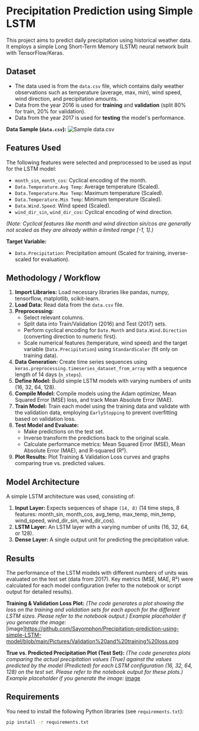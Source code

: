 # Precipitation Prediction using Simple LSTM

This project aims to predict daily precipitation using historical weather data. It employs a simple Long Short-Term Memory (LSTM) neural network built with TensorFlow/Keras.

## Dataset

* The data used is from the `data.csv` file, which contains daily weather observations such as temperature (average, max, min), wind speed, wind direction, and precipitation amounts.
* Data from the year 2016 is used for **training** and **validation** (split 80% for train, 20% for validation).
* Data from the year 2017 is used for **testing** the model's performance.

**Data Sample (`data.csv`):**
![Sample data.csv](image_f9bff5.png)

## Features Used

The following features were selected and preprocessed to be used as input for the LSTM model:

* `month_sin`, `month_cos`: Cyclical encoding of the month.
* `Data.Temperature.Avg Temp`: Average temperature (Scaled).
* `Data.Temperature.Max Temp`: Maximum temperature (Scaled).
* `Data.Temperature.Min Temp`: Minimum temperature (Scaled).
* `Data.Wind.Speed`: Wind speed (Scaled).
* `wind_dir_sin`, `wind_dir_cos`: Cyclical encoding of wind direction.

*(Note: Cyclical features like month and wind direction sin/cos are generally not scaled as they are already within a limited range [-1, 1].)*

**Target Variable:**

* `Data.Precipitation`: Precipitation amount (Scaled for training, inverse-scaled for evaluation).

## Methodology / Workflow

1.  **Import Libraries:** Load necessary libraries like pandas, numpy, tensorflow, matplotlib, scikit-learn.
2.  **Load Data:** Read data from the `data.csv` file.
3.  **Preprocessing:**
    * Select relevant columns.
    * Split data into Train/Validation (2016) and Test (2017) sets.
    * Perform cyclical encoding for `Date.Month` and `Data.Wind.Direction` (converting direction to numeric first).
    * Scale numerical features (temperature, wind speed) and the target variable (`Data.Precipitation`) using `StandardScaler` (fit only on training data).
4.  **Data Generation:** Create time series sequences using `keras.preprocessing.timeseries_dataset_from_array` with a sequence length of 14 days (`n_steps`).
5.  **Define Model:** Build simple LSTM models with varying numbers of units (16, 32, 64, 128).
6.  **Compile Model:** Compile models using the Adam optimizer, Mean Squared Error (MSE) loss, and track Mean Absolute Error (MAE).
7.  **Train Model:** Train each model using the training data and validate with the validation data, employing `EarlyStopping` to prevent overfitting based on validation loss.
8.  **Test Model and Evaluate:**
    * Make predictions on the test set.
    * Inverse transform the predictions back to the original scale.
    * Calculate performance metrics: Mean Squared Error (MSE), Mean Absolute Error (MAE), and R-squared (R²).
9.  **Plot Results:** Plot Training & Validation Loss curves and graphs comparing true vs. predicted values.

## Model Architecture

A simple LSTM architecture was used, consisting of:

1.  **Input Layer:** Expects sequences of shape `(14, 8)` (14 time steps, 8 features: month_sin, month_cos, avg_temp, max_temp, min_temp, wind_speed, wind_dir_sin, wind_dir_cos).
2.  **LSTM Layer:** An LSTM layer with a varying number of units (16, 32, 64, or 128).
3.  **Dense Layer:** A single output unit for predicting the precipitation value.

## Results

The performance of the LSTM models with different numbers of units was evaluated on the test set (data from 2017). Key metrics (MSE, MAE, R²) were calculated for each model configuration (refer to the notebook or script output for detailed results).

**Training & Validation Loss Plot:**
*(The code generates a plot showing the loss on the training and validation sets for each epoch for the different LSTM sizes. Please refer to the notebook output.)*
*Example placeholder if you generate the image:*
[image]https://github.com/Sayomphon/Precipitation-prediction-using-simple-LSTM-model/blob/main/Pictures/Validation%20and%20training%20loss.png


**True vs. Predicted Precipitation Plot (Test Set):**
*(The code generates plots comparing the actual precipitation values (True) against the values predicted by the model (Predicted) for each LSTM configuration (16, 32, 64, 128) on the test set. Please refer to the notebook output for these plots.)*
*Example placeholder if you generate the image:*
[image](https://github.com/Sayomphon/Precipitation-prediction-using-simple-LSTM-model/blob/main/Pictures/Prediction%20and%20True.png)

## Requirements

You need to install the following Python libraries (see `requirements.txt`):

```bash
pip install -r requirements.txt